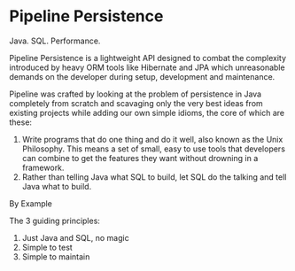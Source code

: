 Pipeline Persistence
====================
Java. SQL. Performance.

Pipeline Persistence is a lightweight API designed to combat the complexity introduced by heavy ORM tools like Hibernate and JPA which unreasonable demands on the developer during setup, development and maintenance.

Pipeline was crafted by looking at the problem of persistence in Java completely from scratch and scavaging only the very best ideas from existing projects while adding our own simple idioms, the core of which are these:

1. Write programs that do one thing and do it well, also known as the Unix Philosophy.  This means a set of small, easy to use tools that developers can combine to get the features they want without drowning in a framework.
2. Rather than telling Java what SQL to build, let SQL do the talking and tell Java what to build.

By Example


The 3 guiding principles:

1. Just Java and SQL, no magic
2. Simple to test
3. Simple to maintain


